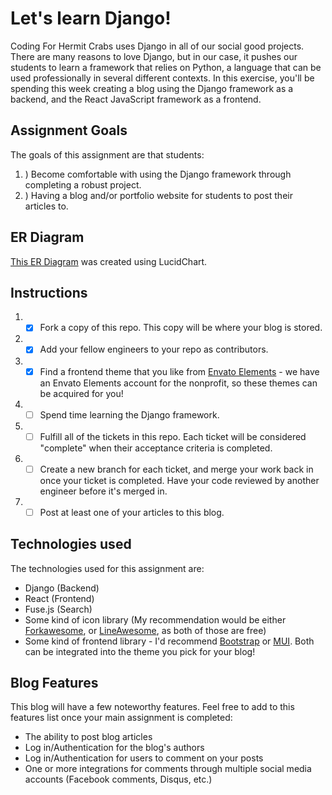 # Let's learn Django!
Coding For Hermit Crabs uses Django in all of our social good projects. There are many reasons to love Django, but in our case, it pushes our students to learn a framework that relies on Python, a language that can be used professionally in several different contexts. In this exercise, you'll be spending this week creating a blog using the Django framework as a backend, and the React JavaScript framework as a frontend.

## Assignment Goals
The goals of this assignment are that students:

 1. ) Become comfortable with using the Django framework through completing a robust project.
 2. ) Having a blog and/or portfolio website for students to post their articles to.

## ER Diagram
[This ER Diagram](https://lucid.app/lucidchart/3a94fbd8-e957-43d8-9475-21e9fdc6d6d2/edit?viewport_loc=-291%2C81%2C2357%2C1311%2C0_0&invitationId=inv_ab4022ae-ddd5-4bd8-a023-044ab3ae6481) was created using LucidChart.

## Instructions
 1. - [x] Fork a copy of this repo. This copy will be where your blog is stored.
 2. - [x] Add your fellow engineers to your repo as contributors.
 3. - [x] Find a frontend theme that you like from [Envato Elements](https://elements.envato.com/web-templates/site-templates) - we have an Envato Elements account for the nonprofit, so these themes can be acquired for you!
 4. - [ ] Spend time learning the Django framework.
 5. - [ ] Fulfill all of the tickets in this repo. Each ticket will be considered "complete" when their acceptance criteria is completed.
 6. - [ ] Create a new branch for each ticket, and merge your work back in once your ticket is completed. Have your code reviewed by another engineer before it's merged in.
 7. - [ ] Post at least one of your articles to this blog.

## Technologies used
The technologies used for this assignment are:
- Django (Backend)
- React (Frontend)
- Fuse.js (Search)
- Some kind of icon library (My recommendation would be either [Forkawesome](https://forkaweso.me/Fork-Awesome/), or [LineAwesome](https://icons8.com/line-awesome), as both of those are free)
- Some kind of frontend library - I'd recommend [Bootstrap](https://getbootstrap.com) or [MUI](https://mui.com). Both can be integrated into the theme you pick for your blog!

## Blog Features
This blog will have a few noteworthy features. Feel free to add to this features list once your main assignment is completed:

 - The ability to post blog articles
 - Log in/Authentication for the blog's authors
 - Log in/Authentication for users to comment on your posts
 - One or more integrations for comments through multiple social media accounts (Facebook comments, Disqus, etc.)

